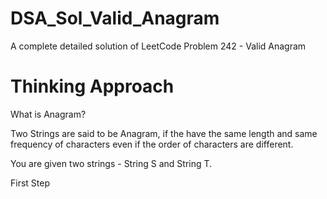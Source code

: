# DSA_Sol_Valid_Anagram
A complete detailed solution of LeetCode Problem 242 - Valid Anagram

# Thinking Approach
What is Anagram? 

Two Strings are said to be Anagram, if the have the same length and same frequency of characters even if the order of characters are different.

You are given two strings - String S and String T. 

First Step

